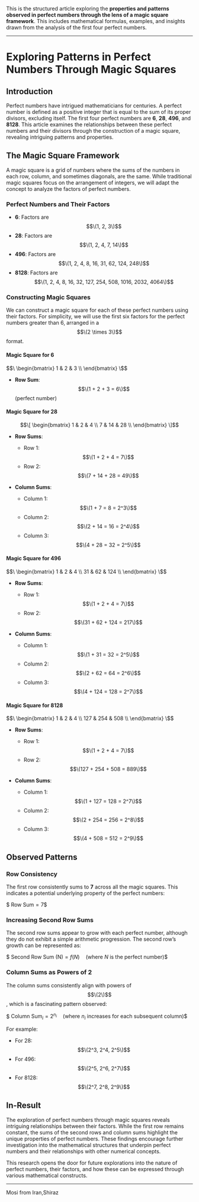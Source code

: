 This is the structured article exploring the **properties and patterns observed in perfect numbers through the lens of a magic square framework**. This includes mathematical formulas, examples, and insights drawn from the analysis of the first four perfect numbers.

---

# Exploring Patterns in Perfect Numbers Through Magic Squares

## Introduction

Perfect numbers have intrigued mathematicians for centuries. A perfect number is defined as a positive integer that is equal to the sum of its proper divisors, excluding itself. The first four perfect numbers are **6**, **28**, **496**, and **8128**. This article examines the relationships between these perfect numbers and their divisors through the construction of a magic square, revealing intriguing patterns and properties.

## The Magic Square Framework

A magic square is a grid of numbers where the sums of the numbers in each row, column, and sometimes diagonals, are the same. While traditional magic squares focus on the arrangement of integers, we will adapt the concept to analyze the factors of perfect numbers.

### Perfect Numbers and Their Factors

- **6**: Factors are $$\(1, 2, 3\)$$
- **28**: Factors are $$\(1, 2, 4, 7, 14\)$$
- **496**: Factors are $$\(1, 2, 4, 8, 16, 31, 62, 124, 248\)$$
- **8128**: Factors are $$\(1, 2, 4, 8, 16, 32, 127, 254, 508, 1016, 2032, 4064\)$$

### Constructing Magic Squares

We can construct a magic square for each of these perfect numbers using their factors. For simplicity, we will use the first six factors for the perfect numbers greater than 6, arranged in a $$\(2 \times 3\)$$ format.

#### Magic Square for 6

$$\
\begin{bmatrix}
1 & 2 & 3 \\
\end{bmatrix}
\$$

- **Row Sum**: $$\(1 + 2 + 3 = 6\)$$ (perfect number)

#### Magic Square for 28

$$\[
\begin{bmatrix}
1 & 2 & 4 \\
7 & 14 & 28 \\
\end{bmatrix}
\]$$

- **Row Sums**:
  - Row 1: $$\(1 + 2 + 4 = 7\)$$
  - Row 2: $$\(7 + 14 + 28 = 49\)$$

- **Column Sums**:
  - Column 1: $$\(1 + 7 = 8 = 2^3\)$$
  - Column 2: $$\(2 + 14 = 16 = 2^4\)$$
  - Column 3: $$\(4 + 28 = 32 = 2^5\)$$

#### Magic Square for 496

$$\
\begin{bmatrix}
1 & 2 & 4 \\
31 & 62 & 124 \\
\end{bmatrix}
\$$

- **Row Sums**:
  - Row 1: $$\(1 + 2 + 4 = 7\)$$
  - Row 2: $$\(31 + 62 + 124 = 217\)$$

- **Column Sums**:
  - Column 1: $$\(1 + 31 = 32 = 2^5\)$$
  - Column 2: $$\(2 + 62 = 64 = 2^6\)$$
  - Column 3: $$\(4 + 124 = 128 = 2^7\)$$

#### Magic Square for 8128

$$\
\begin{bmatrix}
1 & 2 & 4 \\
127 & 254 & 508 \\
\end{bmatrix}
\$$

- **Row Sums**:
  - Row 1: $$\(1 + 2 + 4 = 7\)$$
  - Row 2: $$\(127 + 254 + 508 = 889\)$$

- **Column Sums**:
  - Column 1: $$\(1 + 127 = 128 = 2^7\)$$
  - Column 2: $$\(2 + 254 = 256 = 2^8\)$$
  - Column 3: $$\(4 + 508 = 512 = 2^9\)$$

## Observed Patterns

### Row Consistency

The first row consistently sums to **7** across all the magic squares. This indicates a potential underlying property of the perfect numbers:

$$\
\text{Row Sum} = 7
\$$

### Increasing Second Row Sums

The second row sums appear to grow with each perfect number, although they do not exhibit a simple arithmetic progression. The second row’s growth can be represented as:

$$\
\text{Second Row Sum (N)} = f(N) \quad \text{(where \(N\) is the perfect number)}
\$$

### Column Sums as Powers of 2

The column sums consistently align with powers of $$\(2\)$$, which is a fascinating pattern observed:

$$\
\text{Column Sum}_i = 2^{n_i} \quad \text{(where \(n_i\) increases for each subsequent column)}
\$$

For example:
- For 28: $$\(2^3, 2^4, 2^5\)$$
- For 496: $$\(2^5, 2^6, 2^7\)$$
- For 8128: $$\(2^7, 2^8, 2^9\)$$

## In-Result

The exploration of perfect numbers through magic squares reveals intriguing relationships between their factors. While the first row remains constant, the sums of the second rows and column sums highlight the unique properties of perfect numbers. These findings encourage further investigation into the mathematical structures that underpin perfect numbers and their relationships with other numerical concepts.

This research opens the door for future explorations into the nature of perfect numbers, their factors, and how these can be expressed through various mathematical constructs.

---

Mosi from Iran,Shiraz
